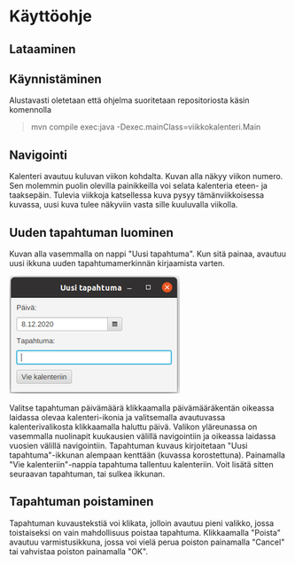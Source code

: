 # Käyttöohje

## Lataaminen

## Käynnistäminen

Alustavasti oletetaan että ohjelma suoritetaan repositoriosta käsin komennolla

> mvn compile exec:java -Dexec.mainClass=viikkokalenteri.Main

## Navigointi

Kalenteri avautuu kuluvan viikon kohdalta. Kuvan alla näkyy viikon numero. Sen molemmin puolin olevilla painikkeilla voi selata kalenteria eteen- ja taaksepäin. Tulevia viikkoja katsellessa kuva pysyy tämänviikkoisessa kuvassa, uusi kuva tulee näkyviin vasta sille kuuluvalla viikolla.

## Uuden tapahtuman luominen

Kuvan alla vasemmalla on nappi "Uusi tapahtuma". Kun sitä painaa, avautuu uusi ikkuna uuden tapahtumamerkinnän kirjaamista varten.

![Uusi tapahtuma -ikkuna](https://github.com/maariaw/ot-harjoitustyo/blob/main/dokumentaatio/kuvat/k-1.png)

Valitse tapahtuman päivämäärä klikkaamalla päivämääräkentän oikeassa laidassa olevaa kalenteri-ikonia ja valitsemalla avautuvassa kalenterivalikosta klikkaamalla haluttu päivä. Valikon yläreunassa on vasemmalla nuolinapit kuukausien välillä navigointiin ja oikeassa laidassa vuosien välillä navigointiin. Tapahtuman kuvaus kirjoitetaan "Uusi tapahtuma"-ikkunan alempaan kenttään (kuvassa korostettuna). Painamalla "Vie kalenteriin"-nappia tapahtuma tallentuu kalenteriin. Voit lisätä sitten seuraavan tapahtuman, tai sulkea ikkunan.

## Tapahtuman poistaminen

Tapahtuman kuvaustekstiä voi klikata, jolloin avautuu pieni valikko, jossa toistaiseksi on vain mahdollisuus poistaa tapahtuma. Klikkaamalla "Poista" avautuu varmistusikkuna, jossa voi vielä perua poiston painamalla "Cancel" tai vahvistaa poiston painamalla "OK".
